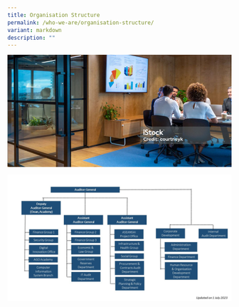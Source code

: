 ```yaml
---
title: Organisation Structure
permalink: /who-we-are/organisation-structure/
variant: markdown
description: ""
---
```

![](/images/_banner_organisation.png)

![](/images/org_chart_2023___1_jul_2023.jpg)
